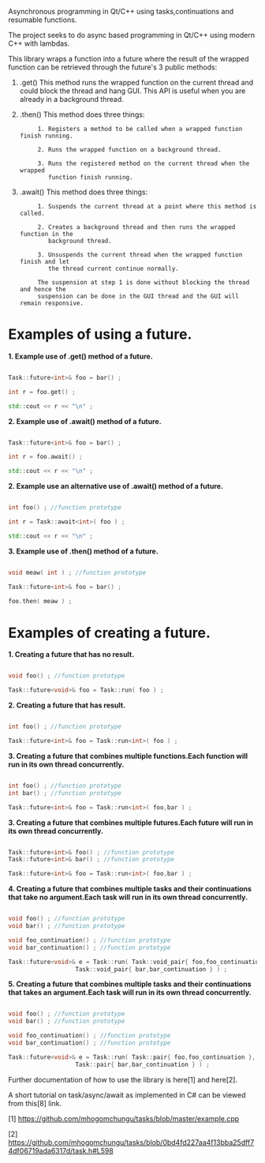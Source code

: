 

Asynchronous programming in Qt/C++ using tasks,continuations and resumable functions.

The project seeks to do async based programming in Qt/C++ using modern C++ with lambdas.

This library wraps a function into a future where the result of the wrapped function
can be retrieved through the future's 3 public methods:

1. .get()  This method runs the wrapped function on the current thread
           and could block the thread and hang GUI. This API is useful when you are already
           in a background thread.

2. .then() This method does three things:

            1. Registers a method to be called when a wrapped function finish running.

            2. Runs the wrapped function on a background thread.

            3. Runs the registered method on the current thread when the wrapped
               function finish running.

3. .await() This method does three things:

            1. Suspends the current thread at a point where this method is called.

            2. Creates a background thread and then runs the wrapped function in the
               background thread.

            3. Unsuspends the current thread when the wrapped function finish and let
               the thread current continue normally.

            The suspension at step 1 is done without blocking the thread and hence the
            suspension can be done in the GUI thread and the GUI will remain responsive.


Examples of using a future.
========

**1. Example use of .get() method of a future.**

```c++

Task::future<int>& foo = bar() ;

int r = foo.get() ;

std::cout << r << "\n" ;

```

**2. Example use of .await() method of a future.**

```c++

Task::future<int>& foo = bar() ;

int r = foo.await() ;

std::cout << r << "\n" ;

```
**2. Example use an alternative use of .await() method of a future.**

```c++

int foo() ; //function prototype

int r = Task::await<int>( foo ) ;

std::cout << r << "\n" ;

```

**3. Example use of .then() method of a future.**

```c++

void meaw( int ) ; //function prototype

Task::future<int>& foo = bar() ;

foo.then( meaw ) ;

```

Examples of creating a future.
========

**1. Creating a future that has no result.**
```c++

void foo() ; //function prototype

Task::future<void>& foo = Task::run( foo ) ;

```

**2. Creating a future that has result.**
```c++

int foo() ; //function prototype

Task::future<int>& foo = Task::run<int>( foo ) ;

```

**3. Creating a future that combines multiple functions.Each function will run in its own thread concurrently.**

```c++

int foo() ; //function prototype
int bar() ; //function prototype

Task::future<int>& foo = Task::run<int>( foo,bar ) ;

```

**3. Creating a future that combines multiple futures.Each future will run in its own thread concurrently.**

```c++

Task::future<int>& foo() ; //function prototype
Task::future<int>& bar() ; //function prototype

Task::future<int>& foo = Task::run<int>( foo,bar ) ;

```

**4. Creating a future that combines multiple tasks and their continuations that take no argument.Each task will run in its own thread concurrently.**
```c++

void foo() ; //function prototype
void bar() ; //function prototype

void foo_continuation() ; //function prototype
void bar_continuation() ; //function prototype

Task::future<void>& e = Task::run( Task::void_pair{ foo,foo_continuation },
				   Task::void_pair{ bar,bar_continuation } ) ;

```

**5. Creating a future that combines multiple tasks and their continuations that takes an argument.Each task will run in its own thread concurrently.**
```c++

void foo() ; //function prototype
void bar() ; //function prototype

void foo_continuation() ; //function prototype
void bar_continuation() ; //function prototype

Task::future<void>& e = Task::run( Task::pair{ foo,foo_continuation },
				   Task::pair{ bar,bar_continuation } ) ;
```

Further documentation of how to use the library is here[1] and here[2].

A short tutorial on task/async/await as implemented in C# can be viewed from this[8] link.

[1] https://github.com/mhogomchungu/tasks/blob/master/example.cpp

[2] https://github.com/mhogomchungu/tasks/blob/0bd4fd227aa4f13bba25dff74df06719ada6317d/task.h#L598
